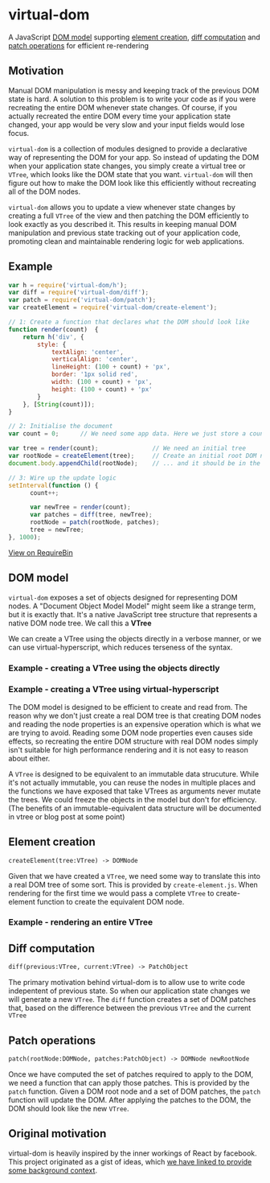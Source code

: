 # virtual-dom

A JavaScript [DOM model](#dom-model) supporting [element creation](#element-creation), [diff computation](#diff-computation) and [patch operations](#patch-operations) for efficient re-rendering

## Motivation

Manual DOM manipulation is messy and keeping track of the previous DOM state is hard. A solution to this problem is to write your code as if you were recreating the entire DOM whenever state changes. Of course, if you actually recreated the entire DOM every time your application state changed, your app would be very slow and your input fields would lose focus.

`virtual-dom` is a collection of modules designed to provide a declarative way of representing the DOM for your app. So instead of updating the DOM when your application state changes, you simply create a virtual tree or `VTree`, which looks like the DOM state that you want. `virtual-dom` will then figure out how to make the DOM look like this efficiently without recreating all of the DOM nodes.

`virtual-dom` allows you to update a view whenever state changes by creating a full `VTree` of the view and then patching the DOM efficiently to look exactly as you described it. This results in keeping manual DOM manipulation and previous state tracking out of your application code, promoting clean and maintainable rendering logic for web applications.

## Example

```javascript
var h = require('virtual-dom/h');
var diff = require('virtual-dom/diff');
var patch = require('virtual-dom/patch');
var createElement = require('virtual-dom/create-element');

// 1: Create a function that declares what the DOM should look like
function render(count)  {
    return h('div', {
        style: {
            textAlign: 'center',
            verticalAlign: 'center',
            lineHeight: (100 + count) + 'px',
            border: '1px solid red',
            width: (100 + count) + 'px',
            height: (100 + count) + 'px'
        }
    }, [String(count)]);
}

// 2: Initialise the document
var count = 0;      // We need some app data. Here we just store a count.

var tree = render(count);               // We need an initial tree
var rootNode = createElement(tree);     // Create an initial root DOM node ...
document.body.appendChild(rootNode);    // ... and it should be in the document

// 3: Wire up the update logic
setInterval(function () {
      count++;

      var newTree = render(count);
      var patches = diff(tree, newTree);
      rootNode = patch(rootNode, patches);
      tree = newTree;
}, 1000);
```
[View on RequireBin](http://requirebin.com/?gist=5492847b9a9025e64bab)

## DOM model

`virtual-dom` exposes a set of objects designed for representing DOM nodes. A "Document Object Model Model" might seem like a strange term, but it is exactly that. It's a native JavaScript tree structure that represents a native DOM node tree. We call this a **VTree**

We can create a VTree using the objects directly in a verbose manner, or we can use virtual-hyperscript, which reduces terseness of the syntax.

### Example - creating a VTree using the objects directly

### Example - creating a VTree using virtual-hyperscript

The DOM model is designed to be efficient to create and read from. The reason why we don't just create a real DOM tree is that creating DOM nodes and reading the node properties is an expensive operation which is what we are trying to avoid. Reading some DOM node properties even causes side effects, so recreating the entire DOM structure with real DOM nodes simply isn't suitable for high performance rendering and it is not easy to reason about either.

A `VTree` is designed to be equivalent to an immutable data strucuture. While it's not actually immutable, you can reuse the nodes in multiple places and the functions we have exposed that take VTrees as arguments never mutate the trees. We could freeze the objects in the model but don't for efficiency. (The benefits of an immutable-equivalent data structure will be documented in vtree or blog post at some point)



## Element creation

```ocaml
createElement(tree:VTree) -> DOMNode
```

Given that we have created a `VTree`, we need some way to translate this into a real DOM tree of some sort. This is provided by `create-element.js`. When rendering for the first time we would pass a complete `VTree` to create-element function to create the equivalent DOM node.

### Example - rendering an entire VTree



## Diff computation

```ocaml
diff(previous:VTree, current:VTree) -> PatchObject
```

The primary motivation behind virtual-dom is to allow use to write code indepentent of previous state. So when our application state changes we will generate a new `VTree`. The `diff` function creates a set of DOM patches that, based on the difference between the previous `VTree` and the current `VTree`

## Patch operations

```ocaml
patch(rootNode:DOMNode, patches:PatchObject) -> DOMNode newRootNode
```

Once we have computed the set of patches required to apply to the DOM, we need a function that can apply those patches. This is provided by the `patch` function. Given a DOM root node and a set of DOM patches, the `patch` function will update the DOM. After applying the patches to the DOM, the DOM should look like the new `VTree`.


## Original motivation

virtual-dom is heavily inspired by the inner workings of React by facebook. This project originated as a gist of ideas, which [we have linked to provide some background context](https://gist.github.com/Raynos/8414846).
